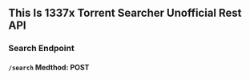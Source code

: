 ## This Is 1337x Torrent Searcher Unofficial Rest API

### Search Endpoint
#### `/search` Medthod: POST